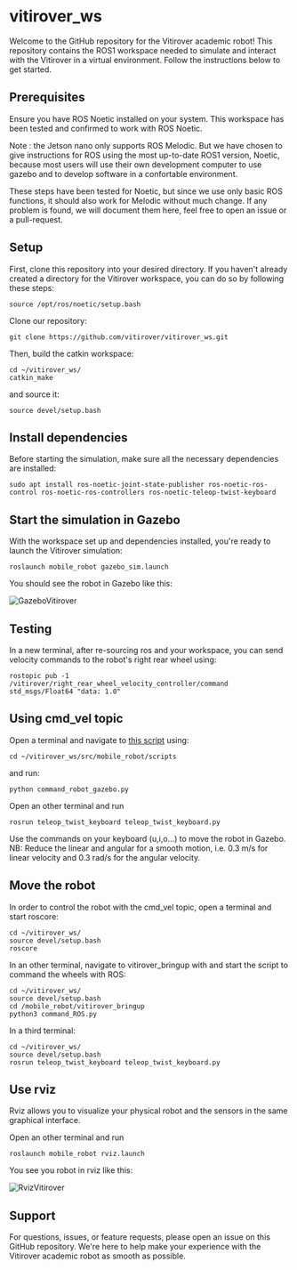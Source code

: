 # vitirover_ws

Welcome to the GitHub repository for the Vitirover academic robot! This repository contains the ROS1 workspace needed to simulate and interact with the Vitirover in a virtual environment. Follow the instructions below to get started.

## Prerequisites

Ensure you have ROS Noetic installed on your system. This workspace has been tested and confirmed to work with ROS Noetic.

Note : the Jetson nano only supports ROS Melodic.
But we have chosen to give instructions for ROS using the most up-to-date ROS1 version, Noetic, because most users will use their own development computer to use gazebo and to develop software in a confortable environment.

These steps have been tested for Noetic, but since we use only basic ROS functions, it should also work for Melodic without much change.
If any problem is found, we will document them here, feel free to open an issue or a pull-request.


## Setup

First, clone this repository into your desired directory. If you haven't already created a directory for the Vitirover workspace, you can do so by following these steps:

```
source /opt/ros/noetic/setup.bash
```

Clone our repository:
```
git clone https://github.com/vitirover/vitirover_ws.git
```

Then, build the catkin workspace:
```
cd ~/vitirover_ws/
catkin_make
```
and source it:

```
source devel/setup.bash
```

## Install dependencies

Before starting the simulation, make sure all the necessary dependencies are installed:
```
sudo apt install ros-noetic-joint-state-publisher ros-noetic-ros-control ros-noetic-ros-controllers ros-noetic-teleop-twist-keyboard
```

## Start the simulation in Gazebo
With the workspace set up and dependencies installed, you're ready to launch the Vitirover simulation:
```
roslaunch mobile_robot gazebo_sim.launch
```

You should see the robot in Gazebo like this:

![GazeboVitirover](https://github.com/vitirover/vitirover_ws/assets/91953623/8205144c-d27a-4c6e-99cf-a34a7fab25d0)


## Testing
In a new terminal, after re-sourcing ros and your workspace, you can send velocity commands to the robot's right rear wheel using:

```
rostopic pub -1 /vitirover/right_rear_wheel_velocity_controller/command std_msgs/Float64 "data: 1.0"
```
## Using cmd_vel topic 

Open a terminal and navigate to [this script](/src/mobile_robot/scripts/command_robot_gazebo.py) using:
```
cd ~/vitirover_ws/src/mobile_robot/scripts
```

and run:
```
python command_robot_gazebo.py
```

Open an other terminal and run 
```
rosrun teleop_twist_keyboard teleop_twist_keyboard.py
```

Use the commands on your keyboard (u,i,o...) to move the robot in Gazebo. 
NB: Reduce the linear and angular for a smooth motion, i.e. 0.3 m/s for linear velocity and 0.3 rad/s for the angular velocity.

## Move the robot

In order to control the robot with the cmd_vel topic, open a terminal and start roscore:

```
cd ~/vitirover_ws/
source devel/setup.bash
roscore
```

In an other terminal, navigate to vitirover_bringup with and start the script to command the wheels with ROS:
```
cd ~/vitirover_ws/
source devel/setup.bash
cd /mobile_robot/vitirover_bringup
python3 command_ROS.py
```

In a third terminal: 
```
cd ~/vitirover_ws/
source devel/setup.bash
rosrun teleop_twist_keyboard teleop_twist_keyboard.py
```

## Use rviz

Rviz allows you to visualize your physical robot and the sensors in the same graphical interface.


Open an other terminal and run 
```
roslaunch mobile_robot rviz.launch
```

You see you robot in rviz like this:

![RvizVitirover](https://github.com/vitirover/vitirover_ws/assets/91953623/058e44a3-a07b-41de-b8be-cfb401b83185)


## Support

For questions, issues, or feature requests, please open an issue on this GitHub repository. We're here to help make your experience with the Vitirover academic robot as smooth as possible.

